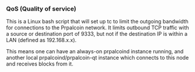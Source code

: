 ### QoS (Quality of service) ###

This is a Linux bash script that will set up tc to limit the outgoing bandwidth for connections to the Prpalcoin network. It limits outbound TCP traffic with a source or destination port of 9333, but not if the destination IP is within a LAN (defined as 192.168.x.x).

This means one can have an always-on prpalcoind instance running, and another local prpalcoind/prpalcoin-qt instance which connects to this node and receives blocks from it.

